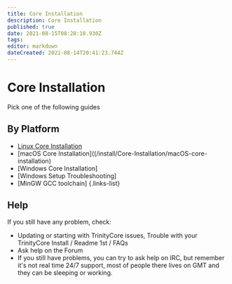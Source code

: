 ```yaml
---
title: Core Installation
description: Core Installation
published: true
date: 2021-08-15T08:28:18.930Z
tags: 
editor: markdown
dateCreated: 2021-08-14T20:41:23.744Z
---
```


# Core Installation

Pick one of the following guides

## By Platform
- [Linux Core Installation](linux-core-installation)
- [macOS Core Installation]((/install/Core-Installation/macOS-core-installation)
- [Windows Core Installation]
- [Windows Setup Troubleshooting]
- [MinGW GCC toolchain]
{.links-list}

## Help

If you still have any problem, check:

- Updating or starting with TrinityCore issues, Trouble with your TrinityCore Install / Readme 1st / FAQs
- Ask help on the Forum
- If you still have problems, you can try to ask help on IRC, but remember it's not real time 24/7 support, most of people there lives on GMT and they can be sleeping or working.